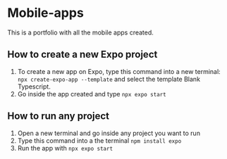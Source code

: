 # Mobile-apps

 This is a portfolio with all the mobile apps created.

## How to create a new Expo project

1. To create a new app on Expo, type this command into a new terminal: `npx create-expo-app --template` and select the template Blank Typescript.
2. Go inside the app created and type `npx expo start`

## How to run any project

1. Open a new terminal and go inside any project you want to run
2. Type this command into a the terminal `npm install expo`
3. Run the app with `npx expo start`
